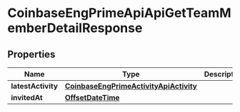 
# CoinbaseEngPrimeApiApiGetTeamMemberDetailResponse

## Properties
Name | Type | Description | Notes
------------ | ------------- | ------------- | -------------
**latestActivity** | [**CoinbaseEngPrimeActivityApiActivity**](CoinbaseEngPrimeActivityApiActivity.md) |  |  [optional]
**invitedAt** | [**OffsetDateTime**](OffsetDateTime.md) |  |  [optional]



